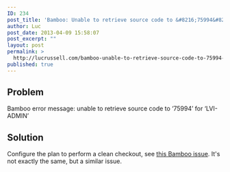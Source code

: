 ```yaml
---
ID: 234
post_title: 'Bamboo: Unable to retrieve source code to &#8216;75994&#8217; for &#8216;LVI-ADMIN&#8217;'
author: Luc
post_date: 2013-04-09 15:58:07
post_excerpt: ""
layout: post
permalink: >
  http://lucrussell.com/bamboo-unable-to-retrieve-source-code-to-75994-for-lvi-admin/
published: true
---
```

## Problem
Bamboo error message: unable to retrieve source code to &#8216;75994&#8217; for &#8216;LVI-ADMIN&#8217;
 
## Solution
Configure the plan to perform a clean checkout, see [this Bamboo issue](http://confluence.atlassian.com/display/BAMKB/SVN+update+fails+with+NullpointerException). It's not exactly the same, but a similar issue.